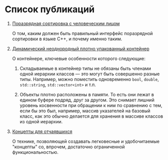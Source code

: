 Список публикаций
=================

1.  [Поразрядная сортировка с человеческим лицом](radix-sort-with-human-face/radix-sort-with-human-face.md)

    О том, каким должен быть правильный интерфейс поразрядной сортировки в языке C++, и почему именно таким.

2.  [Динамический неоднородный плотно упакованный контейнер](dynamic-tuple/dynamic-tuple.md)

    О контейнере, ключевые особенности которого следующие:

    1.  Складываемые в контейнер типы не обязаны быть членами одной иерархии классов — это могут быть совершенно разные типы. Например, можно поместить одновременно `bool`, `double`, `std::string`, `std::vector<int>` и т.п.

    2.  Объекты плотно расположены в памяти. То есть они лежат в едином буфере подряд, друг за другом. Это снимает лишний уровень косвенности при обращении к ним по сравнению с тем, если бы это был, например, массив указателей на базовый класс, как это обычно делается для хранения в массиве классов из одной иерархии.

3.  [Концепты для отчаявшихся](concepts-for-despaired/concepts-for-despaired.md)

    О технике, позволяющей создавать легковесные и удобочитаемые "концепты" со, впрочем, достаточно ограниченной функциональностью.
